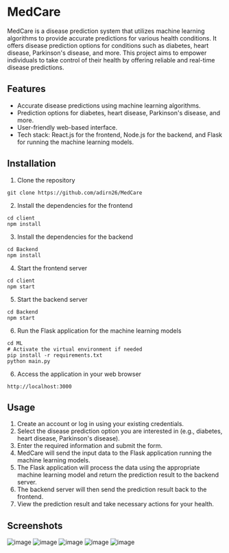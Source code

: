 # MedCare

MedCare is a disease prediction system that utilizes machine learning algorithms to provide accurate predictions for various health conditions. It offers disease prediction options for conditions such as diabetes, heart disease, Parkinson's disease, and more. This project aims to empower individuals to take control of their health by offering reliable and real-time disease predictions.  

## Features
- Accurate disease predictions using machine learning algorithms.
- Prediction options for diabetes, heart disease, Parkinson's disease, and more.
- User-friendly web-based interface.
- Tech stack: React.js for the frontend, Node.js for the backend, and Flask for running the machine learning models.

## Installation
1. Clone the repository  
```
git clone https://github.com/adirn26/MedCare
```

2. Install the dependencies for the frontend  
```
cd client
npm install
```

3. Install the dependencies for the backend
```
cd Backend
npm install
```

4. Start the frontend server
```
cd client
npm start
```

5. Start the backend server
```
cd Backend
npm start
```

6. Run the Flask application for the machine learning models
```
cd ML
# Activate the virtual environment if needed
pip install -r requirements.txt
python main.py
```

6. Access the application in your web browser
```
http://localhost:3000
```
## Usage
1. Create an account or log in using your existing credentials.
2. Select the disease prediction option you are interested in (e.g., diabetes, heart disease, Parkinson's disease).
3. Enter the required information and submit the form.
4. MedCare will send the input data to the Flask application running the machine learning models.
5. The Flask application will process the data using the appropriate machine learning model and return the prediction result to the backend server.
6. The backend server will then send the prediction result back to the frontend.
7. View the prediction result and take necessary actions for your health.

## Screenshots
![image](https://github.com/adirn26/MedCare/assets/100658781/0e809131-619d-4f46-9f32-b350e6ff084a)
![image](https://github.com/adirn26/MedCare/assets/100658781/c070c973-f631-41e1-9a77-5910895b61f1)
![image](https://github.com/adirn26/MedCare/assets/100658781/09498f62-0e5f-48e2-a133-46b21effb198)
![image](https://github.com/adirn26/MedCare/assets/100658781/cf15df53-1141-4f4f-b871-07731dde9175)
![image](https://github.com/adirn26/MedCare/assets/100658781/f157be35-f2ac-441f-a7d8-756b4d65c855)





